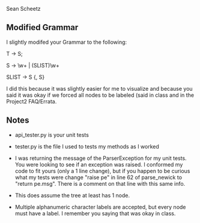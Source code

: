 Sean Scheetz

## Modified Grammar
I slightly modifed your Grammar to the following:

T -> S;

S -> \w+ | (SLIST)\w+

SLIST -> S {, S}

I did this because it was slightly easier for me to visualize and because you said it was okay if we forced all nodes to be labeled (said in class and in the Project2 FAQ/Errata.

## Notes

- api_tester.py is your unit tests

- tester.py is the file I used to tests my methods as I worked

- I was returning the message of the ParserException for my unit tests. You were looking to see if an exception was raised.
I conformed my code to fit yours (only a 1 line change), but if you happen to be curious what my tests were change "raise pe"
in line 62 of parse_newick to "return pe.msg". There is a comment on that line with this same info.

- This does assume the tree at least has 1 node.

- Multiple alphanumeric character labels are accepted, but every node must have a label. I remember you saying that was okay in class.